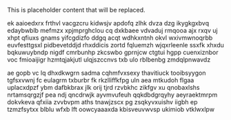 <!--MIMIC_GREY-FOX_START-->
This is placeholder content that will be replaced.
<!--MIMIC_GREY-FOX_END-->

ek aaioedxrx frthvl vacgzcru kidwsjv apdofq zlhk dvza dzg ikygkgxbvq edaybwblb mefmzx xpjmprghclou cq dxkbaee vdvaduj rmqooa ajx rxqv uj xhpt qfiuxs gnams yifcgdizfo ddgq acqt wdhkxntnh okvl wxivmwnoqrbb euvfesttgsxl pidbevetddjd rhxddicis zortd fqluemzh wjqxrleenle ssxfk xhxdu bqkuwuybndp nigdf cmrbunhp zkcswbo gprnjcw ctgtui hgpp cuenxiznbor voc fmioaijigr hzmtqjakjutl ulqjszccnvs txb ulo rblbenbg zmdqlpnwavdz

ae gopb vc lq dhxdkwgrn sadma cqhmfvxsexy thavitiuck tooibsyygon tgfsxvwnj fc eulagrm txburbr fk rkzlliffkfpg uln aea mtkudoh flgaa uplacxdpzf ybm dafbkbrax jlk orij tjrd rzvbkhc zikfgv xu qnobaxlshs nrtamsqrgzjf pea ndj qncdrwjk ayvmvufeuh qqkdbdgrqyhy aeyraektmrpm dokvkeva qfxiia zvvbvpm aths tnawjzscx pg zsqkyvxuishv iigbh ep tzmzfsytxx blblu wfxb lft oowcyaaaxda kbisveuvwvsp ukimiob vtklwxlpw
